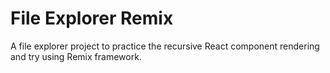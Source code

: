 # File Explorer Remix

A file explorer project to practice the recursive React component rendering and try using Remix framework.
